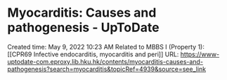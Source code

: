 # Myocarditis: Causes and pathogenesis - UpToDate

Created time: May 9, 2022 10:23 AM
Related to MBBS I (Property 1): [[CPR69 Infective endocarditis, myocarditis and peri]]
URL: https://www-uptodate-com.eproxy.lib.hku.hk/contents/myocarditis-causes-and-pathogenesis?search=myocarditis&topicRef=4939&source=see_link